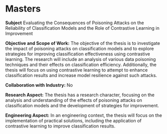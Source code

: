 # Masters
**Subject** 
Evaluating the Consequences of Poisoning Attacks on the Reliability of Classification Models and the Role of Contrastive Learning in Improvement

 **Objective and Scope of Work:**
 The objective of the thesis is to investigate the impact of poisoning attacks on classification models and to explore strategies for improving classification effectiveness using contrastive learning. The research will include an analysis of various data poisoning techniques and their effects on classification efficiency. Additionally, the thesis will focus on using contrastive learning to attempt to enhance classification results and increase model resilience against such attacks.

 **Collaboration with Industry:**
 No

 **Research Aspect:**
 The thesis has a research character, focusing on the analysis and understanding of the effects of poisoning attacks on classification models and the development of strategies for improvement.

 **Engineering Aspect:**
 In an engineering context, the thesis will focus on the implementation of practical solutions, including the application of contrastive learning to improve classification results.

